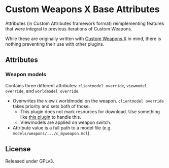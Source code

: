 # Custom Weapons X Base Attributes

Attributes (in Custom Attributes framework format) reimplementing features that were integral to
previous iterations of Custom Weapons.

While these are originally written with [Custom Weapons X][] in mind, there is nothing
preventing their use with other plugins.

[Custom Weapons X]: https://github.com/nosoop/SM-TFCustomWeaponsX

## Attributes

### Weapon models

Contains three different attributes: `clientmodel override`, `viewmodel override`, and
`worldmodel override`.

- Overwrites the view / worldmodel on the weapon.  `clientmodel override` takes priority and
sets both of those.
  - This plugin does not mark resources for download.  Use something like
  [this plugin][File Precacher] to handle this.
  - Viewmodels are applied on weapon switch.
- Attribute value is a full path to a model file (e.g. `models/weapons/.../c_myweapon.mdl`).

[File Precacher]: https://forums.alliedmods.net/showpost.php?p=2634602&postcount=484

## License

Released under GPLv3.
